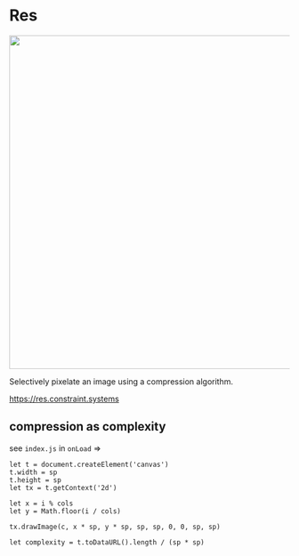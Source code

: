 # Res

 <img
 src='https://raw.githubusercontent.com/constraint-systems/res/master/public/res.gif'
 width="600"/>

Selectively pixelate an image using a compression algorithm.

https://res.constraint.systems


## compression as complexity

see `index.js` in `onLoad` =>

```
let t = document.createElement('canvas')
t.width = sp
t.height = sp
let tx = t.getContext('2d')

let x = i % cols
let y = Math.floor(i / cols)

tx.drawImage(c, x * sp, y * sp, sp, sp, 0, 0, sp, sp)

let complexity = t.toDataURL().length / (sp * sp)
```        
